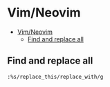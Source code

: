 # Vim/Neovim
<!--ts-->
* [Vim/Neovim](vim.md#vimneovim)
   * [Find and replace all](vim.md#find-and-replace-all)

<!-- Added by: runner, at: Tue Jul 20 10:06:37 UTC 2021 -->

<!--te-->

## Find and replace all
```vim
:%s/replace_this/replace_with/g
```
